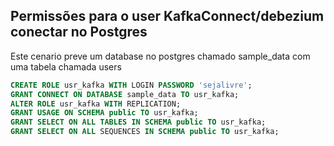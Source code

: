 



## Permissões para o user KafkaConnect/debezium conectar no Postgres

Este cenario preve um database no postgres chamado sample_data com uma tabela 
chamada users


```sql
CREATE ROLE usr_kafka WITH LOGIN PASSWORD 'sejalivre';
GRANT CONNECT ON DATABASE sample_data TO usr_kafka;
ALTER ROLE usr_kafka WITH REPLICATION;
GRANT USAGE ON SCHEMA public TO usr_kafka;
GRANT SELECT ON ALL TABLES IN SCHEMA public TO usr_kafka;
GRANT SELECT ON ALL SEQUENCES IN SCHEMA public TO usr_kafka;
```
